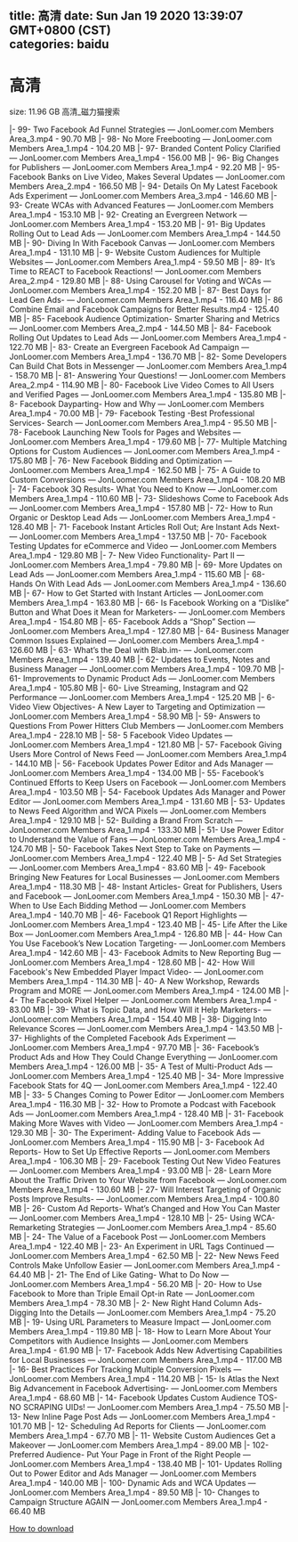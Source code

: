 
title: 高清
date: Sun Jan 19 2020 13:39:07 GMT+0800 (CST)    
categories: baidu
---

# 高清
size: 11.96 GB
 高清_磁力猫搜索
 
|- 99- Two Facebook Ad Funnel Strategies — JonLoomer.com Members Area_3.mp4 - 90.70 MB
|- 98- No More Freebooting — JonLoomer.com Members Area_1.mp4 - 104.20 MB
|- 97- Branded Content Policy Clarified — JonLoomer.com Members Area_1.mp4 - 156.00 MB
|- 96- Big Changes for Publishers — JonLoomer.com Members Area_1.mp4 - 92.20 MB
|- 95- Facebook Banks on Live Video, Makes Several Updates — JonLoomer.com Members Area_2.mp4 - 166.50 MB
|- 94- Details On My Latest Facebook Ads Experiment — JonLoomer.com Members Area_3.mp4 - 146.60 MB
|- 93- Create WCAs with Advanced Features — JonLoomer.com Members Area_1.mp4 - 153.10 MB
|- 92- Creating an Evergreen Network — JonLoomer.com Members Area_1.mp4 - 153.20 MB
|- 91- Big Updates Rolling Out to Lead Ads — JonLoomer.com Members Area_1.mp4 - 144.50 MB
|- 90- Diving In With Facebook Canvas — JonLoomer.com Members Area_1.mp4 - 131.10 MB
|- 9- Website Custom Audiences for Multiple Websites — JonLoomer.com Members Area_1.mp4 - 59.50 MB
|- 89- It’s Time to REACT to Facebook Reactions! — JonLoomer.com Members Area_2.mp4 - 129.80 MB
|- 88- Using Carousel for Voting and WCAs — JonLoomer.com Members Area_1.mp4 - 152.20 MB
|- 87- Best Days for Lead Gen Ads- — JonLoomer.com Members Area_1.mp4 - 116.40 MB
|- 86 Combine Email and Facebook Campaigns for Better Results.mp4 - 125.40 MB
|- 85- Facebook Audience Optimization- Smarter Sharing and Metrics — JonLoomer.com Members Area_2.mp4 - 144.50 MB
|- 84- Facebook Rolling Out Updates to Lead Ads — JonLoomer.com Members Area_1.mp4 - 122.70 MB
|- 83- Create an Evergreen Facebook Ad Campaign — JonLoomer.com Members Area_1.mp4 - 136.70 MB
|- 82- Some Developers Can Build Chat Bots in Messenger — JonLoomer.com Members Area_1.mp4 - 158.70 MB
|- 81- Answering Your Questions! — JonLoomer.com Members Area_2.mp4 - 114.90 MB
|- 80- Facebook Live Video Comes to All Users and Verified Pages — JonLoomer.com Members Area_1.mp4 - 135.80 MB
|- 8- Facebook Dayparting- How and Why — JonLoomer.com Members Area_1.mp4 - 70.00 MB
|- 79- Facebook Testing -Best Professional Services- Search — JonLoomer.com Members Area_1.mp4 - 95.50 MB
|- 78- Facebook Launching New Tools for Pages and Websites — JonLoomer.com Members Area_1.mp4 - 179.60 MB
|- 77- Multiple Matching Options for Custom Audiences — JonLoomer.com Members Area_1.mp4 - 175.80 MB
|- 76- New Facebook Bidding and Optimization — JonLoomer.com Members Area_1.mp4 - 162.50 MB
|- 75- A Guide to Custom Conversions — JonLoomer.com Members Area_1.mp4 - 108.20 MB
|- 74- Facebook 3Q Results- What You Need to Know — JonLoomer.com Members Area_1.mp4 - 110.60 MB
|- 73- Slideshows Come to Facebook Ads — JonLoomer.com Members Area_1.mp4 - 157.80 MB
|- 72- How to Run Organic or Desktop Lead Ads — JonLoomer.com Members Area_1.mp4 - 128.40 MB
|- 71- Facebook Instant Articles Roll Out; Are Instant Ads Next- — JonLoomer.com Members Area_1.mp4 - 137.50 MB
|- 70- Facebook Testing Updates for eCommerce and Video — JonLoomer.com Members Area_1.mp4 - 129.80 MB
|- 7- New Video Functionality- Part II — JonLoomer.com Members Area_1.mp4 - 79.80 MB
|- 69- More Updates on Lead Ads — JonLoomer.com Members Area_1.mp4 - 115.60 MB
|- 68- Hands On With Lead Ads — JonLoomer.com Members Area_1.mp4 - 136.60 MB
|- 67- How to Get Started with Instant Articles — JonLoomer.com Members Area_1.mp4 - 163.80 MB
|- 66- Is Facebook Working on a “Dislike” Button and What Does it Mean for Marketers- — JonLoomer.com Members Area_1.mp4 - 154.80 MB
|- 65- Facebook Adds a “Shop” Section — JonLoomer.com Members Area_1.mp4 - 127.80 MB
|- 64- Business Manager Common Issues Explained — JonLoomer.com Members Area_1.mp4 - 126.60 MB
|- 63- What’s the Deal with Blab.im- — JonLoomer.com Members Area_1.mp4 - 139.40 MB
|- 62- Updates to Events, Notes and Business Manager — JonLoomer.com Members Area_1.mp4 - 109.70 MB
|- 61- Improvements to Dynamic Product Ads — JonLoomer.com Members Area_1.mp4 - 105.80 MB
|- 60- Live Streaming, Instagram and Q2 Performance — JonLoomer.com Members Area_1.mp4 - 125.20 MB
|- 6- Video View Objectives- A New Layer to Targeting and Optimization — JonLoomer.com Members Area_1.mp4 - 58.90 MB
|- 59- Answers to Questions From Power Hitters Club Members — JonLoomer.com Members Area_1.mp4 - 228.10 MB
|- 58- 5 Facebook Video Updates — JonLoomer.com Members Area_1.mp4 - 121.80 MB
|- 57- Facebook Giving Users More Control of News Feed — JonLoomer.com Members Area_1.mp4 - 144.10 MB
|- 56- Facebook Updates Power Editor and Ads Manager — JonLoomer.com Members Area_1.mp4 - 134.00 MB
|- 55- Facebook’s Continued Efforts to Keep Users on Facebook — JonLoomer.com Members Area_1.mp4 - 103.50 MB
|- 54- Facebook Updates Ads Manager and Power Editor — JonLoomer.com Members Area_1.mp4 - 131.60 MB
|- 53- Updates to News Feed Algorithm and WCA Pixels — JonLoomer.com Members Area_1.mp4 - 129.10 MB
|- 52- Building a Brand From Scratch — JonLoomer.com Members Area_1.mp4 - 133.30 MB
|- 51- Use Power Editor to Understand the Value of Fans — JonLoomer.com Members Area_1.mp4 - 124.70 MB
|- 50- Facebook Takes Next Step to Take on Payments — JonLoomer.com Members Area_1.mp4 - 122.40 MB
|- 5- Ad Set Strategies — JonLoomer.com Members Area_1.mp4 - 83.60 MB
|- 49- Facebook Bringing New Features for Local Businesses — JonLoomer.com Members Area_1.mp4 - 118.30 MB
|- 48- Instant Articles- Great for Publishers, Users and Facebook — JonLoomer.com Members Area_1.mp4 - 150.30 MB
|- 47- When to Use Each Bidding Method — JonLoomer.com Members Area_1.mp4 - 140.70 MB
|- 46- Facebook Q1 Report Highlights — JonLoomer.com Members Area_1.mp4 - 123.40 MB
|- 45- Life After the Like Box — JonLoomer.com Members Area_1.mp4 - 126.80 MB
|- 44- How Can You Use Facebook’s New Location Targeting- — JonLoomer.com Members Area_1.mp4 - 142.60 MB
|- 43- Facebook Admits to New Reporting Bug — JonLoomer.com Members Area_1.mp4 - 128.60 MB
|- 42- How Will Facebook's New Embedded Player Impact Video- — JonLoomer.com Members Area_1.mp4 - 114.30 MB
|- 40- A New Workshop, Rewards Program and MORE — JonLoomer.com Members Area_1.mp4 - 124.00 MB
|- 4- The Facebook Pixel Helper — JonLoomer.com Members Area_1.mp4 - 83.00 MB
|- 39- What is Topic Data, and How Will it Help Marketers- — JonLoomer.com Members Area_1.mp4 - 154.40 MB
|- 38- Digging Into Relevance Scores — JonLoomer.com Members Area_1.mp4 - 143.50 MB
|- 37- Highlights of the Completed Facebook Ads Experiment — JonLoomer.com Members Area_1.mp4 - 97.70 MB
|- 36- Facebook’s Product Ads and How They Could Change Everything — JonLoomer.com Members Area_1.mp4 - 126.00 MB
|- 35- A Test of Multi-Product Ads — JonLoomer.com Members Area_1.mp4 - 125.40 MB
|- 34- More Impressive Facebook Stats for 4Q — JonLoomer.com Members Area_1.mp4 - 122.40 MB
|- 33- 5 Changes Coming to Power Editor — JonLoomer.com Members Area_1.mp4 - 116.30 MB
|- 32- How to Promote a Podcast with Facebook Ads — JonLoomer.com Members Area_1.mp4 - 128.40 MB
|- 31- Facebook Making More Waves with Video — JonLoomer.com Members Area_1.mp4 - 129.30 MB
|- 30- The Experiment- Adding Value to Facebook Ads — JonLoomer.com Members Area_1.mp4 - 115.90 MB
|- 3- Facebook Ad Reports- How to Set Up Effective Reports — JonLoomer.com Members Area_1.mp4 - 106.30 MB
|- 29- Facebook Testing Out New Video Features — JonLoomer.com Members Area_1.mp4 - 93.00 MB
|- 28- Learn More About the Traffic Driven to Your Website from Facebook — JonLoomer.com Members Area_1.mp4 - 130.60 MB
|- 27- Will Interest Targeting of Organic Posts Improve Results- — JonLoomer.com Members Area_1.mp4 - 100.80 MB
|- 26- Custom Ad Reports- What’s Changed and How You Can Master — JonLoomer.com Members Area_1.mp4 - 128.10 MB
|- 25- Using WCA- Remarketing Strategies — JonLoomer.com Members Area_1.mp4 - 85.60 MB
|- 24- The Value of a Facebook Post — JonLoomer.com Members Area_1.mp4 - 122.40 MB
|- 23- An Experiment in URL Tags Continued — JonLoomer.com Members Area_1.mp4 - 62.50 MB
|- 22- New News Feed Controls Make Unfollow Easier — JonLoomer.com Members Area_1.mp4 - 64.40 MB
|- 21- The End of Like Gating- What to Do Now — JonLoomer.com Members Area_1.mp4 - 56.20 MB
|- 20- How to Use Facebook to More than Triple Email Opt-in Rate — JonLoomer.com Members Area_1.mp4 - 78.30 MB
|- 2- New Right Hand Column Ads- Digging Into the Details — JonLoomer.com Members Area_1.mp4 - 75.20 MB
|- 19- Using URL Parameters to Measure Impact — JonLoomer.com Members Area_1.mp4 - 119.80 MB
|- 18- How to Learn More About Your Competitors with Audience Insights — JonLoomer.com Members Area_1.mp4 - 61.90 MB
|- 17- Facebook Adds New Advertising Capabilities for Local Businesses — JonLoomer.com Members Area_1.mp4 - 117.00 MB
|- 16- Best Practices For Tracking Multiple Conversion Pixels — JonLoomer.com Members Area_1.mp4 - 114.20 MB
|- 15- Is Atlas the Next Big Advancement in Facebook Advertising- — JonLoomer.com Members Area_1.mp4 - 68.60 MB
|- 14- Facebook Updates Custom Audience TOS- NO SCRAPING UIDs! — JonLoomer.com Members Area_1.mp4 - 75.50 MB
|- 13- New Inline Page Post Ads — JonLoomer.com Members Area_1.mp4 - 101.70 MB
|- 12- Scheduling Ad Reports for Clients — JonLoomer.com Members Area_1.mp4 - 67.70 MB
|- 11- Website Custom Audiences Get a Makeover — JonLoomer.com Members Area_1.mp4 - 89.00 MB
|- 102- Preferred Audience- Put Your Page in Front of the Right People — JonLoomer.com Members Area_1.mp4 - 138.40 MB
|- 101- Updates Rolling Out to Power Editor and Ads Manager — JonLoomer.com Members Area_1.mp4 - 140.00 MB
|- 100- Dynamic Ads and WCA Updates — JonLoomer.com Members Area_1.mp4 - 89.50 MB
|- 10- Changes to Campaign Structure AGAIN — JonLoomer.com Members Area_1.mp4 - 66.40 MB

[How to download](https://bpcam.bemobtrk.com/go/2ceec3aa-1ca2-46d6-b9ff-aaa5c184517c?jno=4961)